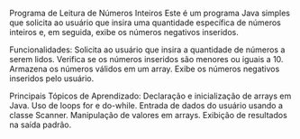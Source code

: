 Programa de Leitura de Números Inteiros
Este é um programa Java simples que solicita ao usuário que insira uma quantidade específica de números inteiros e, em seguida, exibe os números negativos inseridos.

Funcionalidades:
Solicita ao usuário que insira a quantidade de números a serem lidos.
Verifica se os números inseridos são menores ou iguais a 10.
Armazena os números válidos em um array.
Exibe os números negativos inseridos pelo usuário.

Principais Tópicos de Aprendizado:
Declaração e inicialização de arrays em Java.
Uso de loops for e do-while.
Entrada de dados do usuário usando a classe Scanner.
Manipulação de valores em arrays.
Exibição de resultados na saída padrão.